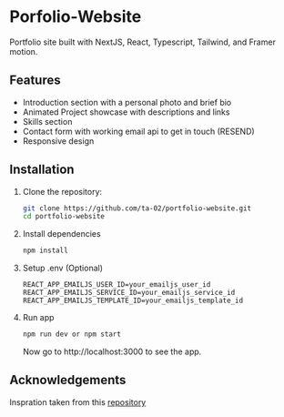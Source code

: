 # Porfolio-Website

Portfolio site built with NextJS, React, Typescript, Tailwind, and Framer motion.

## Features

- Introduction section with a personal photo and brief bio
- Animated Project showcase with descriptions and links
- Skills section
- Contact form with working email api to get in touch (RESEND)
- Responsive design

## Installation

1. Clone the repository:
   ```zsh
   git clone https://github.com/ta-02/portfolio-website.git
   cd portfolio-website
   ```
2. Install dependencies
   ```zsh
   npm install
   ```
3. Setup .env (Optional)
   ```env
   REACT_APP_EMAILJS_USER_ID=your_emailjs_user_id
   REACT_APP_EMAILJS_SERVICE_ID=your_emailjs_service_id
   REACT_APP_EMAILJS_TEMPLATE_ID=your_emailjs_template_id
   ```
4. Run app
   ```zsh
   npm run dev or npm start
   ```
   Now go to http://localhost:3000 to see the app.

## Acknowledgements

Inspration taken from this [repository](https://github.com/ByteGrad/portfolio-website)
